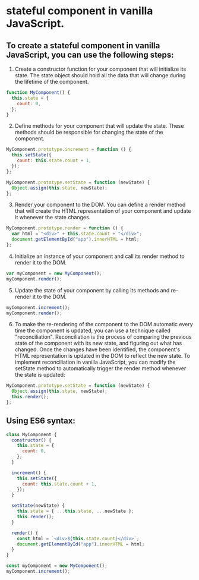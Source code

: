 # stateful component in vanilla JavaScript.

## To create a stateful component in vanilla JavaScript, you can use the following steps:

1. Create a constructor function for your component that will initialize its state. The state object should hold all the data that will change during the lifetime of the component.

```js
function MyComponent() {
  this.state = {
    count: 0,
  };
}
```

2. Define methods for your component that will update the state. These methods should be responsible for changing the state of the component.

```js
MyComponent.prototype.increment = function () {
  this.setState({
    count: this.state.count + 1,
  });
};

MyComponent.prototype.setState = function (newState) {
  Object.assign(this.state, newState);
};
```

3. Render your component to the DOM. You can define a render method that will create the HTML representation of your component and update it whenever the state changes.

```js
MyComponent.prototype.render = function () {
  var html = "<div>" + this.state.count + "</div>";
  document.getElementById("app").innerHTML = html;
};
```

4. Initialize an instance of your component and call its render method to render it to the DOM.

```js
var myComponent = new MyComponent();
myComponent.render();
```

5. Update the state of your component by calling its methods and re-render it to the DOM.

```js
myComponent.increment();
myComponent.render();
```

6. To make the re-rendering of the component to the DOM automatic every time the component is updated, you can use a technique called "reconciliation".
   Reconciliation is the process of comparing the previous state of the component with its new state, and figuring out what has changed. Once the changes have been identified, the component's HTML representation is updated in the DOM to reflect the new state.
   To implement reconciliation in vanilla JavaScript, you can modify the setState method to automatically trigger the render method whenever the state is updated:

```js
MyComponent.prototype.setState = function (newState) {
  Object.assign(this.state, newState);
  this.render();
};
```

## Using ES6 syntax:

```js
class MyComponent {
  constructor() {
    this.state = {
      count: 0,
    };
  }

  increment() {
    this.setState({
      count: this.state.count + 1,
    });
  }

  setState(newState) {
    this.state = { ...this.state, ...newState };
    this.render();
  }

  render() {
    const html = `<div>${this.state.count}</div>`;
    document.getElementById("app").innerHTML = html;
  }
}

const myComponent = new MyComponent();
myComponent.increment();
```
